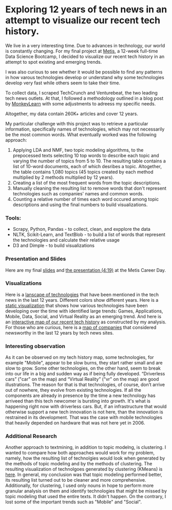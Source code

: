 # Exploring 12 years of tech news in an attempt to visualize our recent tech history.

We live in a very interesting time. Due to advances in technology, our world is constantly changing. For my final project at [Metis](https://www.thisismetis.com/), a 12-week full-time Data Science Bootcamp, I decided to visualize our recent tech history in an attempt to spot existing and emerging trends. 

I was also curious to see whether it would be possible to find any patterns in how varous technologies develop or understand why some technologies develop very fast while others seem to take their time.

To collect data, I scraped TechCrunch and Venturebeat, the two leading tech news outlets. At that, I followed a methodology outlined in a blog post by [MonkeyLearn](https://monkeylearn.com/blog/filtering-startup-news-machine-learning/) with some adjustments to adreess my specific needs.

Altogether, my data contain 260K+ articles and cover 12 years. 

My particular challenge with this project was to retrieve a particular information, specifically names of technologies, which may not necessarily be the most common words. What eventually worked was the following approach:  
  1. Applying LDA and NMF, two topic modeling algorithms, to the prepocessed texts selecting 10 top words to describe each topic and varying the number of topics from 5 to 10. The resulting table contains a list of 10-word documents, each of which desribes a topic. Altogether, the table contains 1,080 topics (45 topics created by each method multiplied by 2 methods multiplied by 12 years).
  2. Creating a list of the most frequent words from the topic descriptions.
  3. Manually cleaning the resulting list to remove words that don't represent technologies such as companies' names and common words.
  4. Counting a relative number of times each word occured among topic descriptions and using the final numbers to build visualizations.

### Tools:
  * Scrapy, Python, Pandas - to collect, clean, and expplore the data
  * NLTK, Scikit-Learn, and TextBlob - to build a list of words that represent the technologies and calculate their relative usage
  * D3 and Dimple - to build visualizations

### Presentation and Slides
Here are my final [slides](https://github.com/elenabakhtina/evolution_of_technology/blob/master/presentation/ElenaBakhtina_TechEvolution_Final.pdf) and [the presentation (4:19)](https://youtu.be/nt4-IWo9noc) at the Metis Career Day.

### Visualizations
Here is a [lanscape of technologies](https://bl.ocks.org/elenabakhtina/raw/7259f2aeda689b9887a741eebfddcfff/) that have been mentioned in the tech news in the last 12 years. Different colors show different years. 
Here is a [static visualization](https://github.com/elenabakhtina/evolution_of_technology/blob/master/visualization/TechnologyEvolution.png) that shows how various technologies have been developing over the time with identified large trends: Games, Applications, Mobile, Data, Social, and Virtual Reality as an emerging trend.
And here is an [interactive map of our recent tech history](http://bl.ocks.org/elenabakhtina/raw/f6b16fe968b675caccf9b19280103e49/) as constructed by my analysis.  
For those who are curious, here is a [map of companies](http://bl.ocks.org/elenabakhtina/raw/ba311bce4785bac48cc97f9e20aed747/) that considered newsworthy in the last 12 years by tech news sites.

### Interesting observation
As it can be observed on my tech history map, some technologies, for example "Mobile", appear to be slow burns, they start rather small and are slow to grow. Some other technologies, on the other hand, seem to break into our life in a big and sudden way as if being fully developed. “Driverless cars” ("car" on the map) and “Virtual Reality” ("vr" on the map) are good illustrations. 
The reason for that is that technologies, of course, don’t arrive out of nowhere, they evolve from existing technologies. If all the components are already in presence by the time a new technology has arriveed than this tech newcomer is bursting into growth. It's what is happening right now with driverless cars. But, if an infrastructure that would otherwise support a new tech innovation is not here, than the innovation is restrained in its development. That was the case with mobile technologies that heavily depended on hardware that was not here yet in 2006.

### Additional Research
Another approach to textmining, in addition to topic modelng, is clustering. I wanted to compare how both approaches would work for my problem, namely, how the resulting list of technolgies would look when generated by the methods of topic modeling and by the methods of clustering. The resulting visualization of technolgoes generated by clustering (KMeans) is [here](http://bl.ocks.org/elenabakhtina/raw/71f2b7912b2156580bf1141ea984e999/). In general, my conclusion was that topic modeling performed better, its resulting list turned out to be cleaner and more comprehensive. Additionally, for clustering, I used only nouns in hope to perform more granular analysis on them and identify technologies that might be missed by topic modeling that used the entire texts. It didn't happen. On the contrary, I lost some of the important trends such as "Mobile" and "Social". 

